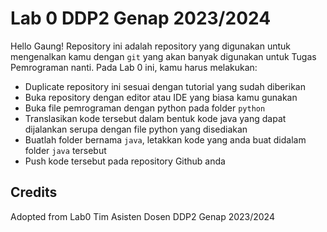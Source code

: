 # Lab 0 DDP2 Genap 2023/2024

Hello Gaung! Repository ini adalah repository yang digunakan untuk mengenalkan kamu dengan `git` yang akan banyak digunakan untuk Tugas Pemrograman nanti. Pada Lab 0 ini, kamu harus melakukan:

- Duplicate repository ini sesuai dengan tutorial yang sudah diberikan
- Buka repository dengan editor atau IDE yang biasa kamu gunakan
- Buka file pemrograman dengan python pada folder `python`
- Translasikan kode tersebut dalam bentuk kode java yang dapat dijalankan serupa dengan file python yang disediakan
- Buatlah folder bernama `java`, letakkan kode yang anda buat didalam folder `java` tersebut
- Push kode tersebut pada repository Github anda

## Credits

Adopted from Lab0 Tim Asisten Dosen DDP2 Genap 2023/2024
